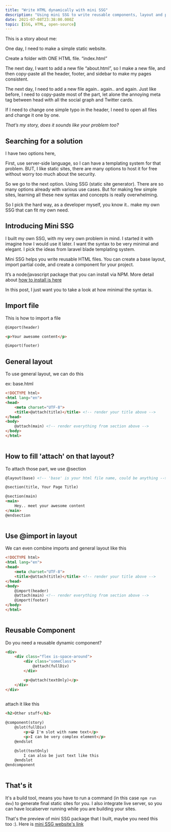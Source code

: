 ```yaml
---
title: "Write HTML dynamically with mini SSG"
description: "Using mini SSG to write reusable components, layout and partial   code in HTML files"
date: 2021-07-08T23:38:00.000Z
topic: [SSG, HTML, open-source]
---
```

This is a story about me:

One day, I need to make a simple static website.

Create a folder with ONE HTML file. “index.html”

The next day, I want to add a new file “about.html”, so I make a new file, and then copy-paste all the header, footer, and sidebar to make my pages consistent.

The next day, I need to add a new file again.. again.. and again. Just like before, I need to copy-paste most of the part, let alone the annoying meta tag between head with all the social graph and Twitter cards.

If I need to change one simple typo in the header, I need to open all files and change it one by one.

*That’s my story, does it sounds like your problem too?*



## Searching for a solution

I have two options here,

First, use server-side language, so I can have a templating system for that problem. BUT, I like static sites, there are many options to host it for free without worry too much about the security.

So we go to the next option. Using SSG (static site generator). There are so many options already with various use cases. But for making few simple sites, learning all these new syntax and concepts is really overwhelming.

So I pick the hard way, as a developer myself, you know it.. make my own SSG that can fit my own need.

## Introducing Mini SSG

I built my own SSG, with my very own problem in mind. I started it with imagine how I would use it later. I want the syntax to be very minimal and elegant. I pick the ideas from laravel blade templating system.

Mini SSG helps you write reusable HTML files. You can create a base layout, import partial code, and create a component for your project.

It’s a node/javascript package that you can install via NPM. More detail about [how to install is here](https://minissg.vercel.app/tour)

In this post, I just want you to take a look at how minimal the syntax is.

## Import file

This is how to import a file

```html
@import(header)		

<p>Your awesome content</p>

@import(footer)
```

## General layout

To use general layout, we can do this

ex: base.html

```html
<!DOCTYPE html>
<html lang="en">
<head>
	<meta charset="UTF-8">
	<title>@attach(title)</title> <!-- render your title above -->
</head>
<body>
	@attach(main) <!-- render everything from section above -->
</body>
</html>
			
```

## How to fill 'attach' on that layout?

To attach those part, we use @section

```html
@layout(base) <!-- 'base' is your html file name, could be anything -->		 

@section(title, Your Page Title)

@section(main)
<main>
	Hey.. meet your awesome content
</main>
@endsection
			
```

## Use @import in layout

We can even combine imports and general layout like this

```html
<!DOCTYPE html>
<html lang="en">
<head>
	<meta charset="UTF-8">
	<title>@attach(title)</title> <!-- render your title above -->
</head>
<body>
	@import(header)
	@attach(main) <!-- render everything from section above -->
	@import(footer)
</body>
</html>
			
```

## Reusable Component

Do you need a reusable dynamic component?

```html
<div>
	<div class="flex is-space-around">
		<div class="someClass">
			@attach(fullDiv)
		</div>

		<p>@attach(textOnly)</p>
	</div>	
</div>
			
```

attach it like this

```html
<h2>Other stuff</h2>

@component(story)
	@slot(fullDiv)
		<p>😀 I'm slot with name text</p>
		<p>I can be very complex element</p>
	@endslot

	@slot(textOnly)
		I can also be just text like this
	@endslot
@endcomponent
			
```

## That's it

It's a build tool, means you have to run a command (in this case `npm run dev`) to generate final static sites for you. I also integrate live server, so you can have localserver running while you are building your sites.

That's the preview of mini SSG package that I built, maybe you need this too :). Here is [mini SSG website's link](https://minissg.vercel.app/)


